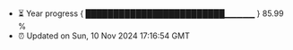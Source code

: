 - ⏳ Year progress { █████████████████████████▁▁▁▁▁ } 85.99 %
- ⏰ Updated on Sun, 10 Nov 2024 17:16:54 GMT

